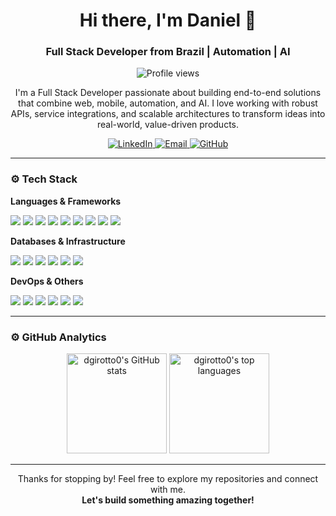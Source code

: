 <h1 align="center">Hi there, I'm Daniel 👋</h1>
<h3 align="center">Full Stack Developer from Brazil | Automation | AI</h3>

<p align="center">
  <img src="https://komarev.com/ghpvc/?username=dgirotto0&color=blueviolet" alt="Profile views" />
</p>

<p align="center">
  I'm a Full Stack Developer passionate about building end-to-end solutions 
  that combine web, mobile, automation, and AI. I love working with robust APIs, 
  service integrations, and scalable architectures to transform ideas into 
  real-world, value-driven products.
</p>

<p align="center">
  <a href="https://linkedin.com/in/daniel-girotto" target="_blank">
    <img src="https://img.shields.io/badge/LinkedIn-daniel--girotto-blue?style=flat-square&logo=linkedin" alt="LinkedIn">
  </a>
  <a href="mailto:dgirotto00@gmail.com" target="_blank">
    <img src="https://img.shields.io/badge/Email-dgirotto00%40gmail.com-red?style=flat-square&logo=gmail&logoColor=white" alt="Email">
  </a>
  <a href="https://github.com/dgirotto0?tab=repositories" target="_blank">
    <img src="https://img.shields.io/badge/GitHub-dgirotto0-181717?style=flat-square&logo=github" alt="GitHub">
  </a>
</p>

---

### ⚙️ Tech Stack

**Languages & Frameworks**  
<p>
  <img src="https://img.shields.io/badge/Python-3776AB?style=flat-square&logo=python&logoColor=white" />
  <img src="https://img.shields.io/badge/Django-092E20?style=flat-square&logo=django&logoColor=white" />
  <img src="https://img.shields.io/badge/Flask-000000?style=flat-square&logo=flask&logoColor=white" />
  <img src="https://img.shields.io/badge/FastAPI-009688?style=flat-square&logo=fastapi&logoColor=white" />
  <img src="https://img.shields.io/badge/JavaScript-F7DF1E?style=flat-square&logo=javascript&logoColor=black" />
  <img src="https://img.shields.io/badge/TypeScript-3178C6?style=flat-square&logo=typescript&logoColor=white" />
  <img src="https://img.shields.io/badge/React-61DAFB?style=flat-square&logo=react&logoColor=black" />
  <img src="https://img.shields.io/badge/Next.js-000000?style=flat-square&logo=nextdotjs&logoColor=white" />
  <img src="https://img.shields.io/badge/Flutter-02569B?style=flat-square&logo=flutter&logoColor=white" />
</p>

**Databases & Infrastructure**  
<p>
  <img src="https://img.shields.io/badge/PostgreSQL-336791?style=flat-square&logo=postgresql&logoColor=white" />
  <img src="https://img.shields.io/badge/MongoDB-47A248?style=flat-square&logo=mongodb&logoColor=white" />
  <img src="https://img.shields.io/badge/Firebase-FFCA28?style=flat-square&logo=firebase&logoColor=black" />
  <img src="https://img.shields.io/badge/Docker-2496ED?style=flat-square&logo=docker&logoColor=white" />
  <img src="https://img.shields.io/badge/Kubernetes-326CE5?style=flat-square&logo=kubernetes&logoColor=white" />
  <img src="https://img.shields.io/badge/Linux-FCC624?style=flat-square&logo=linux&logoColor=black" />
</p>

**DevOps & Others**  
<p>
  <img src="https://img.shields.io/badge/Git-F05032?style=flat-square&logo=git&logoColor=white" />
  <img src="https://img.shields.io/badge/GitHub%20Actions-2088FF?style=flat-square&logo=github-actions&logoColor=white" />
  <img src="https://img.shields.io/badge/CI%2FCD-003B57?style=flat-square&logo=circleci&logoColor=white" />
  <img src="https://img.shields.io/badge/Stripe-008CDD?style=flat-square&logo=stripe&logoColor=white" />
  <img src="https://img.shields.io/badge/Twilio-F22F46?style=flat-square&logo=twilio&logoColor=white" />
  <img src="https://img.shields.io/badge/n8n-2088FF?style=flat-square&logo=n8n&logoColor=white" />
</p>

---

### ⚙️ GitHub Analytics

<p align="center">
  <img height="160em" src="https://github-readme-stats.vercel.app/api?username=dgirotto0&show_icons=true&theme=radical" alt="dgirotto0's GitHub stats"/>
  <img height="160em" src="https://github-readme-stats.vercel.app/api/top-langs/?username=dgirotto0&layout=compact&theme=radical" alt="dgirotto0's top languages"/>
</p>

---

<p align="center">
  Thanks for stopping by! Feel free to explore my repositories and connect with me.<br/>
  <strong>Let's build something amazing together!</strong>
</p>

